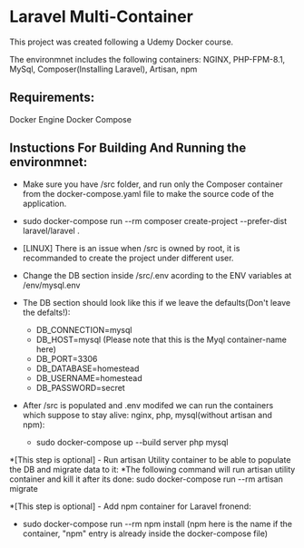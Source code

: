 # Laravel Multi-Container
This project was created following a Udemy Docker course.

The environmnet includes the following containers:
NGINX, PHP-FPM-8.1, MySql, Composer(Installing Laravel), Artisan, npm

## Requirements:
Docker Engine
Docker Compose

## Instuctions For Building And Running the environmnet:
* Make sure you have /src folder, and run only the Composer container from the docker-compose.yaml file to make the source code of the application.
* sudo docker-compose run --rm composer create-project --prefer-dist laravel/laravel .
 * [LINUX] There is an issue when /src is owned by root, it is recommanded to create the project under different user.

* Change the DB section inside /src/.env acording to the ENV variables at /env/mysql.env
* The DB section should look like this if we leave the defaults(Don't leave the defalts!):
  * DB_CONNECTION=mysql
  * DB_HOST=mysql      (Please note that this is the Myql container-name here)
  * DB_PORT=3306
  * DB_DATABASE=homestead
  * DB_USERNAME=homestead
  * DB_PASSWORD=secret

* After /src is populated and .env modifed we can run the containers which suppose to stay alive: nginx, php, mysql(without artisan and npm):
  * sudo docker-compose up --build server php mysql

*[This step is optional] - Run artisan Utility container to be able to populate the DB and migrate data to it:
  *The following command will run artisan utility container and kill it after its done: sudo docker-compose run --rm artisan migrate

*[This step is optional] - Add npm container for Laravel fronend:
  * sudo docker-compose run --rm npm install      (npm here is the name if the container, "npm" entry is already inside the docker-compose file)
